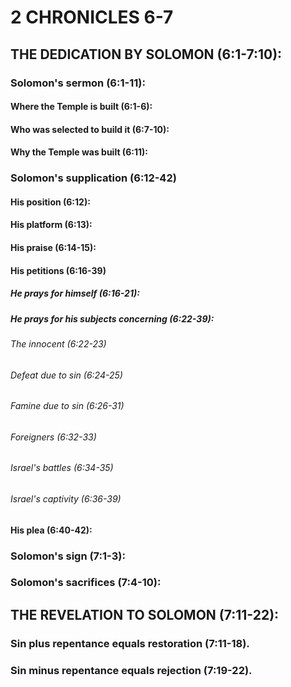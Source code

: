 ---
---
# 2 CHRONICLES 6-7 
## THE DEDICATION BY SOLOMON (6:1-7:10): 
###  Solomon\'s sermon (6:1-11): 
####  Where the Temple is built (6:1-6): 
####  Who was selected to build it (6:7-10): 
####  Why the Temple was built (6:11): 
###  Solomon\'s supplication (6:12-42) 
####  His position (6:12): 
####  His platform (6:13):
####  His praise (6:14-15): 
####  His petitions (6:16-39) 
#####  He prays for himself (6:16-21): 
#####  He prays for his subjects concerning (6:22-39): 
######  The innocent (6:22-23) 
######  Defeat due to sin (6:24-25) 
######  Famine due to sin (6:26-31) 
######  Foreigners (6:32-33) 
######  Israel\'s battles (6:34-35) 
######  Israel\'s captivity (6:36-39) 
####  His plea (6:40-42): 
###  Solomon\'s sign (7:1-3): 
###  Solomon\'s sacrifices (7:4-10): 
## THE REVELATION TO SOLOMON (7:11-22): 
###  Sin plus repentance equals restoration (7:11-18). 
###  Sin minus repentance equals rejection (7:19-22). 
